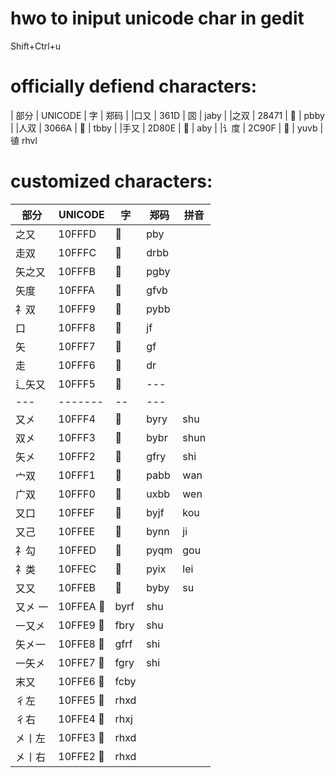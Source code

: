 # hwo to iniput unicode char in gedit
Shift+Ctrl+u

# officially defiend characters:
| 部分  | UNICODE | 字 | 郑码 |
|口又   | 361D    | 㘝 | jaby |
|之双   | 28471   | 𨑱 | pbby |
|人双   | 3066A   | 𰙪 | tbby |
|手又   | 2D80E   | 𭠎 | aby |
|讠度   | 2C90F   | 𬤏 | yuvb |
徝 rhvl


# customized characters:
| 部分 | UNICODE | 字 | 郑码 | 拼音 |
| ---  | ------- | -- | --- | ----- |
| 之又 |  10FFFD | 􏿽 |  pby |
| 走双 |  10FFFC | 􏿼 |  drbb |
| 矢之又| 10FFFB | 􏿻 | pgby |
| 矢度 |  10FFFA | 􏿺 | gfvb |
| 礻双 |  10FFF9 | 􏿹 | pybb  |
| 口   |  10FFF8 | 􏿸  | jf |
| 矢   |  10FFF7 | 􏿷  | gf |
| 走   |  10FFF6 | 􏿶  | dr |
| 辶矢又|  10FFF5 | 􏿵 | --- |
| ---  | ------- | -- | --- |
| 又㐅 |  10FFF4 | 􏿴 |	byry | shu
| 双㐅 |  10FFF3 | 􏿳 |	bybr | shun
| 矢㐅 |  10FFF2 | 􏿲 |	gfry | shi
| 宀双 |  10FFF1 | 􏿱 |	pabb | wan
| 广双 |  10FFF0 | 􏿰 |	uxbb | wen
| 又口 |  10FFEF | 􏿯 | byjf | kou
| 又己 |  10FFEE | 􏿮 | bynn | ji
| 礻勾 |  10FFED | 􏿭 | pyqm | gou
| 礻类 |  10FFEC | 􏿬 | pyix | lei
| 又又 |  10FFEB | 􏿫 | byby | su
| 又㐅 一 | 10FFEA 􏿪 | byrf | shu
|  一又㐅 | 10FFE9 􏿩 | fbry | shu
| 矢㐅一  | 10FFE8 􏿨 | gfrf | shi
| 一矢㐅  | 10FFE7 􏿧 | fgry | shi
| 末又 | 10FFE6 􏿦 | fcby
| 彳左 | 10FFE5 􏿥 | rhxd
| 彳右 | 10FFE4 􏿤 | rhxj
| 㐅丨左 | 10FFE3 􏿣 | rhxd
| 㐅丨右 | 10FFE2 􏿢 | rhxd


